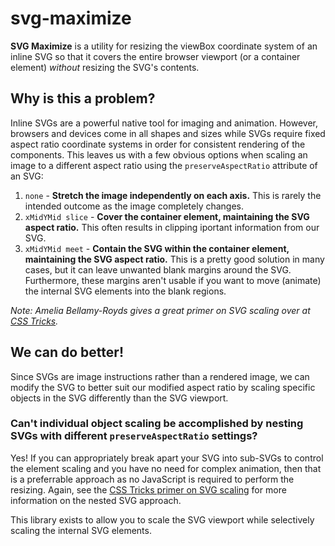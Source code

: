 # svg-maximize
<b>SVG Maximize</b> is a utility for resizing the viewBox coordinate system of an inline SVG so that it covers the entire browser viewport (or a container element) <i>without</i> resizing the SVG's contents.

## Why is this a problem?
Inline SVGs are a powerful native tool for imaging and animation. However, browsers and devices come in all shapes and sizes while SVGs require fixed aspect ratio coordinate systems in order for consistent rendering of the components. This leaves us with a few obvious options when scaling an image to a different aspect ratio using the `preserveAspectRatio` attribute of an SVG:

1. `none` - <b>Stretch the image independently on each axis.</b> This is rarely the intended outcome as the image completely changes.
2. `xMidYMid slice` - <b>Cover the container element, maintaining the SVG aspect ratio.</b> This often results in clipping iportant information from our SVG.
3. `xMidYMid meet` - <b>Contain the SVG within the container element, maintaining the SVG aspect ratio.</b> This is a pretty good solution in many cases, but it can leave unwanted blank margins around the SVG. Furthermore, these margins aren't usable if you want to move (animate) the internal SVG elements into the blank regions.

<i>Note: Amelia Bellamy-Royds gives a great primer on SVG scaling over at [CSS Tricks](https://css-tricks.com/scale-svg/).</i>

## We can do better!
Since SVGs are image instructions rather than a rendered image, we can modify the SVG to better suit our modified aspect ratio by scaling specific objects in the SVG differently than the SVG viewport.

### Can't individual object scaling be accomplished by nesting SVGs with different `preserveAspectRatio` settings?
Yes! If you can appropriately break apart your SVG into sub-SVGs to control the element scaling and you have no need for complex animation, then that is a preferrable approach as no JavaScript is required to perform the resizing. Again, see the [CSS Tricks primer on SVG scaling](https://css-tricks.com/scale-svg/) for more information on the nested SVG approach.

This library exists to allow you to scale the SVG viewport while selectively scaling the internal SVG elements.
